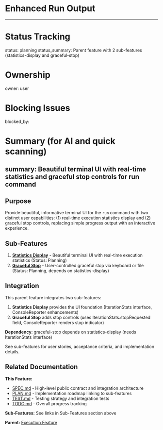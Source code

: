 # Enhanced Run Output

---

# Status Tracking

status: planning
status_summary: Parent feature with 2 sub-features (statistics-display and graceful-stop)

# Ownership

owner: user

# Blocking Issues

blocked_by:

# Summary (for AI and quick scanning)

## summary: Beautiful terminal UI with real-time statistics and graceful stop controls for run command

## Purpose

Provide beautiful, informative terminal UI for the `run` command with two distinct user capabilities: (1) real-time execution statistics display and (2) graceful stop controls, replacing simple progress output with an interactive experience.

## Sub-Features

1. **[Statistics Display](./features/statistics-display/README.md)** - Beautiful terminal UI with real-time execution statistics (Status: Planning)
2. **[Graceful Stop](./features/graceful-stop/README.md)** - User-controlled graceful stop via keyboard or file (Status: Planning, depends on statistics-display)

## Integration

This parent feature integrates two sub-features:

1. **Statistics Display** provides the UI foundation (IterationStats interface, ConsoleReporter enhancements)
2. **Graceful Stop** adds stop controls (uses IterationStats.stopRequested field, ConsoleReporter renders stop indicator)

**Dependency**: graceful-stop depends on statistics-display (needs IterationStats interface)

See sub-features for user stories, acceptance criteria, and implementation details.

## Related Documentation

**This Feature:**

- [SPEC.md](./SPEC.md) - High-level public contract and integration architecture
- [PLAN.md](./PLAN.md) - Implementation roadmap linking to sub-features
- [TEST.md](./TEST.md) - Testing strategy and integration tests
- [TODO.md](./TODO.md) - Overall progress tracking

**Sub-Features:** See links in Sub-Features section above

**Parent:** [Execution Feature](../../README.md)
